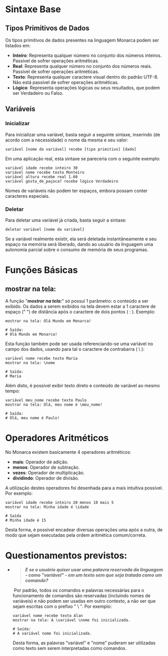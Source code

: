 # Sintaxe Base

## Tipos Primitivos de Dados

Os tipos primitivos de dados presentes na linguagem Monarca podem ser listados em:

* **Inteiro**: Representa qualquer número no conjunto dos números inteiros. Passível de sofrer operações aritméticas.
* **Real**: Representa qualquer número no conjunto dos números reais. Passível de sofrer operações aritméticas.
* **Texto**: Representa qualquer caractere visual dentro do padrão UTF-8. Não está passível de sofrer operações aritméticas.
* **Lógico**: Representa operações lógicas ou seus resultados, que podem ser Verdadeiro ou Falso.

## Variáveis
### Inicializar
Para inicializar uma variável, basta seguir a seguinte sintaxe, inserindo (de acordo com a necessidade) o nome da mesma e seu valor:

```
variável [nome da variável] recebe [tipo primitivo] [dado]
```

Em uma aplicação real, esta sintaxe se pareceria com o seguinte exemplo:

```
variável idade recebe inteiro 30
variável nome recebe texto Monteiro
variável altura recebe real 1.60
variável gosta_de_paçoca? recebe lógico Verdadeiro
```

Nomes de variáveis não podem ter espaços, embora possam conter caracteres especiais.
### Deletar
Para deletar uma variável já criada, basta seguir a sintaxe:
```
deletar variável [nome da variável]
```
Se a variável realmente existir, ela será deletada instantâneamente e seu espaço na memória será liberado, dando ao usuário da linguagem uma autonomia parcial sobre o consumo de memória de seus programas.
# Funções Básicas

## mostrar na tela:

A função "***mostrar na tela:***"  só possui 1 parâmetro: o conteúdo a ser exibido. Os dados a serem exibidos na tela devem estar a 1 caractere de espaço (" ") de distância após o caractere de dois pontos ( : ). Exemplo:

```
mostrar na tela: Olá Mundo em Monarca!

# Saída:
# Olá Mundo em Monarca!
```

Esta função também pode ser usada referenciando-se uma variável no campo dos dados, usando para tal o caractere de contrabarra ( \ ):

```
variável nome recebe texto Maria
mostrar na tela: \nome

# Saída:
# Maria
```

Além disto, é possível exibir texto direto e conteúdo de variável ao mesmo tempo:

```
variável meu_nome recebe texto Paulo
mostrar na tela: Olá, meu nome é \meu_nome!

# Saída:
# Olá, meu nome é Paulo!
```

# Operadores Aritméticos

No Monarca existem basicamente 4 operadores aritméticos:

* **mais**: Operador de adição.
* **menos**: Operador de subtração.
* **vezes**: Operador de multiplicação.
* **dividindo**: Operador de divisão.

A utilização destes operadores foi desenhada para a mais intuitiva possível. Por exemplo:

```
variável idade recebe inteiro 20 menos 10 mais 5
mostrar na tela: Minha idade é \idade

# Saída
# Minha idade é 15
```

Desta forma, é possível encadear diversas operações uma após a outra, de modo que sejam executadas pela ordem aritmética comum/correta.

# Questionamentos previstos:

* > ***E se o usuário quiser usar uma palavra reservada da linguagem - como "variável" - em um texto sem que seja tratada como um comando?***

  ​	Por padrão, todos os comandos e palavras necessárias para o funcionamento de comandos são reservadas (incluindo nomes de variáveis) e não podem ser usadas em outro contexto, a não ser que sejam escritas com o prefixo " \ ". Por exemplo:

  ```
  variável nome recebe texto Alan
  mostrar na tela: A \variável \nome foi inicializada.
  
  # Saída:
  # A variável nome foi inicializada.
  ```

  Desta forma, as palavras "variável" e "nome" puderam ser utilizadas como texto sem serem interpretadas como comandos.
